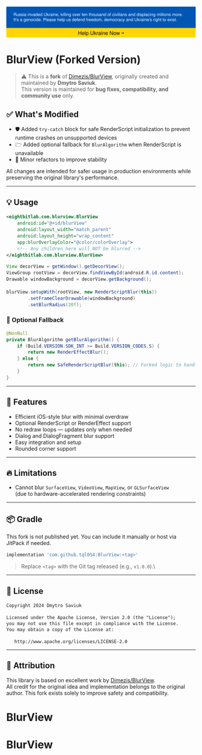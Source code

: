 [![Stand With Ukraine](https://raw.githubusercontent.com/vshymanskyy/StandWithUkraine/main/banner2-direct.svg)](https://vshymanskyy.github.io/StandWithUkraine)

# BlurView (Forked Version)

> ⚠️ This is a **fork** of [Dimezis/BlurView](https://github.com/Dimezis/BlurView), originally created and maintained by **Dmytro Saviuk**.\
> This version is maintained for **bug fixes, compatibility, and community use** only.

## ✅ What's Modified

- 🛡 Added `try-catch` block for safe RenderScript initialization to prevent runtime crashes on unsupported devices
- 🗁 Added optional fallback for `BlurAlgorithm` when RenderScript is unavailable
- 🔧 Minor refactors to improve stability

All changes are intended for safer usage in production environments while preserving the original library's performance.

---

## 💡 Usage

```xml
<eightbitlab.com.blurview.BlurView
    android:id="@+id/blurView"
    android:layout_width="match_parent"
    android:layout_height="wrap_content"
    app:blurOverlayColor="@color/colorOverlay">
    <!-- Any children here will NOT be blurred -->
</eightbitlab.com.blurview.BlurView>
```

```java
View decorView = getWindow().getDecorView();
ViewGroup rootView = decorView.findViewById(android.R.id.content);
Drawable windowBackground = decorView.getBackground();

blurView.setupWith(rootView, new RenderScriptBlur(this))
        .setFrameClearDrawable(windowBackground)
        .setBlurRadius(20f);
```

### 🔄 Optional Fallback

```java
@NonNull
private BlurAlgorithm getBlurAlgorithm() {
    if (Build.VERSION.SDK_INT >= Build.VERSION_CODES.S) {
        return new RenderEffectBlur();
    } else {
        return new SafeRenderScriptBlur(this); // Forked logic to handle crashes
    }
}
```

---

## 🎯 Features

- Efficient iOS-style blur with minimal overdraw
- Optional RenderScript or RenderEffect support
- No redraw loops — updates only when needed
- Dialog and DialogFragment blur support
- Easy integration and setup
- Rounded corner support

---

## 🔥 Limitations

- Cannot blur `SurfaceView`, `VideoView`, `MapView`, or `GLSurfaceView`\
  (due to hardware-accelerated rendering constraints)

---

## 📦 Gradle

This fork is not published yet. You can include it manually or host via JitPack if needed.

```groovy
implementation 'com.github.tql054:BlurView:<tag>'
```

> Replace `<tag>` with the Git tag released (e.g., `v1.0.0`).\
---

## 📝 License

```
Copyright 2024 Dmytro Saviuk

Licensed under the Apache License, Version 2.0 (the "License");
you may not use this file except in compliance with the License.
You may obtain a copy of the License at:

   http://www.apache.org/licenses/LICENSE-2.0
```

---

## 🙏 Attribution

This library is based on excellent work by [Dimezis/BlurView](https://github.com/Dimezis/BlurView).\
All credit for the original idea and implementation belongs to the original author. This fork exists solely to improve safety and compatibility.

# BlurView
# BlurView
